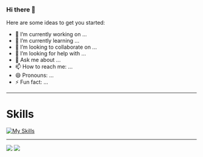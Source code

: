 ### Hi there 👋
 
Here are some ideas to get you started:

- 🔭 I’m currently working on ...
- 🌱 I’m currently learning ...
- 👯 I’m looking to collaborate on ...
- 🤔 I’m looking for help with ...
- 💬 Ask me about ...
- 📫 How to reach me: ...
- 😄 Pronouns: ...
- ⚡ Fun fact: ...

<hr/>
  <h1>Skills</h1>
  
[![My Skills](https://skillicons.dev/icons?i=html,css,bootstrap,tailwind,js,jquery,php,laravel,mysql,c,python,cpp,java,git,github,linux,vscode)](https://skillicons.dev)
 
<hr/>

 ![](http://github-profile-summary-cards.vercel.app/api/cards/repos-per-language?username=hayberry&theme=github_dark)         ![](http://github-profile-summary-cards.vercel.app/api/cards/profile-details?username=hayberry&theme=github_dark)



